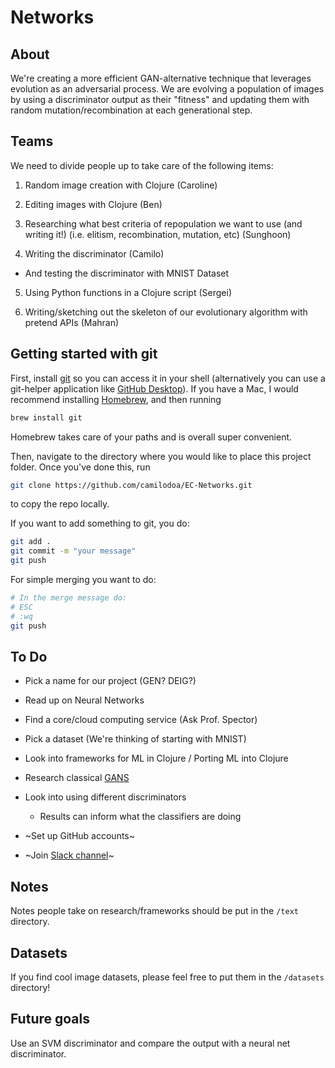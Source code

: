 # Networks

## About

We're creating a more efficient GAN-alternative technique that leverages evolution as an adversarial process. We are evolving a population of images by using a discriminator output as their "fitness" and updating them with random mutation/recombination at each generational step.

## Teams

We need to divide people up to take care of the following items:

1. Random image creation with Clojure (Caroline)

2. Editing images with Clojure (Ben)

3. Researching what best criteria of repopulation we want to use (and writing it!) (i.e. elitism, recombination, mutation, etc) (Sunghoon)

4. Writing the discriminator (Camilo)

  - And testing the discriminator with MNIST Dataset

5. Using Python functions in a Clojure script (Sergei)

6. Writing/sketching out the skeleton of our evolutionary algorithm with pretend APIs (Mahran)

## Getting started with git

First, install [git](https://git-scm.com/book/en/v2/Getting-Started-Installing-Git) so you can access it in your shell (alternatively you can use a git-helper application like [GitHub Desktop](https://desktop.github.com/)). If you have a Mac, I would recommend installing [Homebrew](https://brew.sh/), and then running

```bash
brew install git
```

Homebrew takes care of your paths and is overall super convenient.

Then, navigate to the directory where you would like to place this project folder. Once you've done this, run

```bash
git clone https://github.com/camilodoa/EC-Networks.git
```

to copy the repo locally.

If you want to add something to git, you do:

```bash
git add .
git commit -m "your message"
git push
```

For simple merging you want to do:
```bash
# In the merge message do:
# ESC
# :wq
git push
```

## To Do

- Pick a name for our project (GEN? DEIG?)

- Read up on Neural Networks

- Find a core/cloud computing service (Ask Prof. Spector)

- Pick a dataset (We're thinking of starting with MNIST)

- Look into frameworks for ML in Clojure / Porting ML into Clojure

- Research classical [GANS](https://github.com/NVlabs/stylegan)

- Look into using different discriminators

  - Results can inform what the classifiers are doing

- ~Set up GitHub accounts~

- ~Join [Slack channel](https://join.slack.com/t/ec-networks/shared_invite/zt-d2zlhyvq-0nHuia~~UffdUTl8EGBUGg)~

## Notes

Notes people take on research/frameworks should be put in the `/text` directory.

## Datasets

If you find cool image datasets, please feel free to put them in the `/datasets` directory!

## Future goals

Use an SVM discriminator and compare the output with a neural net discriminator.
